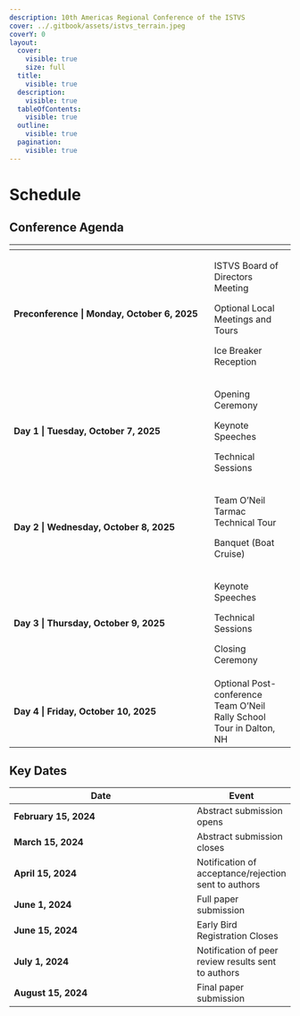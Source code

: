```yaml
---
description: 10th Americas Regional Conference of the ISTVS
cover: ../.gitbook/assets/istvs_terrain.jpeg
coverY: 0
layout:
  cover:
    visible: true
    size: full
  title:
    visible: true
  description:
    visible: true
  tableOfContents:
    visible: true
  outline:
    visible: true
  pagination:
    visible: true
---
```


# Schedule

## Conference Agenda

<table data-header-hidden data-full-width="false"><thead><tr><th width="343"></th><th></th></tr></thead><tbody><tr><td><strong>Preconference | Monday, October 6, 2025</strong></td><td><p>ISTVS Board of Directors Meeting</p><p>Optional Local Meetings and Tours</p><p>Ice Breaker Reception</p></td></tr><tr><td><strong>Day 1 | Tuesday, October 7, 2025</strong></td><td><p>Opening Ceremony</p><p>Keynote Speeches</p><p>Technical Sessions</p></td></tr><tr><td><strong>Day 2 | Wednesday, October 8, 2025</strong></td><td><p>Team O’Neil Tarmac Technical Tour</p><p>Banquet (Boat Cruise)</p></td></tr><tr><td><strong>Day 3 | Thursday, October 9, 2025</strong></td><td><p>Keynote Speeches</p><p>Technical Sessions</p><p>Closing Ceremony</p></td></tr><tr><td><strong>Day 4 | Friday, October 10, 2025</strong></td><td>Optional Post-conference Team O’Neil Rally School Tour in Dalton, NH</td></tr></tbody></table>

## Key Dates

<table><thead><tr><th width="346">Date</th><th>Event</th></tr></thead><tbody><tr><td><strong>February 15, 2024</strong></td><td>Abstract submission opens</td></tr><tr><td><strong>March 15, 2024</strong></td><td>Abstract submission closes</td></tr><tr><td><strong>April 15, 2024</strong></td><td>Notification of acceptance/rejection sent to authors</td></tr><tr><td><strong>June 1, 2024</strong></td><td>Full paper submission</td></tr><tr><td><strong>June 15, 2024</strong></td><td>Early Bird Registration Closes</td></tr><tr><td><strong>July 1, 2024</strong></td><td>Notification of peer review results sent to authors</td></tr><tr><td><strong>August 15, 2024</strong></td><td>Final paper submission</td></tr></tbody></table>

